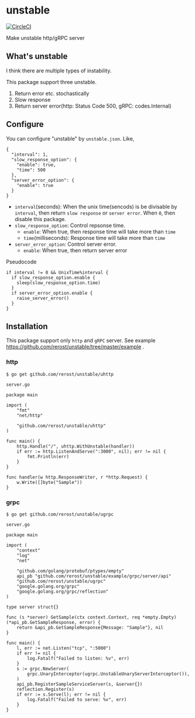 # unstable
[![CircleCI](https://circleci.com/gh/rerost/unstable/tree/master.svg?style=svg)](https://circleci.com/gh/rerost/unstable/tree/master)

Make unstable http/gRPC server

## What's unstable
I think there are multiple types of instability.

This package support three unstable.
1. Return error etc. stochastically
1. Slow response
1. Return server error(http: Status Code 500, gRPC: codes.Internal)

## Configure
You can configure "unstable" by `unstable.json`.
Like, 
```
{
  "interval": 1,
  "slow_response_option": {
    "enable": true,
    "time": 500
  },
  "server_error_option": {
    "enable": true
  }
}
```

- `interval`(seconds): When the unix time(sencods) is be divisable by `interval`, then return `slow response` or `server error`. When `0`, then disable this package.
- `slow_response_option`: Control repsonse time.
  - `enable`: When true, then response time will take more than `time`
  - `time`(milliseconds): Response time will take more than `time`
- `server_error_option`: Control server error.
  - `enable`: When true, then return server error
  
Pseudocode
```
if interval != 0 && UnixTime%interval {
  if slow_response_option.enable {
    sleep(slow_response_option.time)
  }
  if server_error_option.enable {
    raise_server_error()
  }
}
```

## Installation
This package support only `http` and `gRPC` server.
See example https://github.com/rerost/unstable/tree/master/example .

### http
```
$ go get github.com/rerost/unstable/uhttp
```

`server.go`

```
package main

import (
	"fmt"
	"net/http"

	"github.com/rerost/unstable/uhttp"
)

func main() {
	http.Handle("/", uhttp.WithUnstable(handler))
	if err := http.ListenAndServe(":3000", nil); err != nil {
		fmt.Println(err)
	}
}

func handler(w http.ResponseWriter, r *http.Request) {
	w.Write([]byte("Sample"))
}
```

### grpc
```
$ go get github.com/rerost/unstable/ugrpc
```

`server.go`

```
package main

import (
	"context"
	"log"
	"net"

	"github.com/golang/protobuf/ptypes/empty"
	api_pb "github.com/rerost/unstable/example/grpc/server/api"
	"github.com/rerost/unstable/ugrpc"
	"google.golang.org/grpc"
	"google.golang.org/grpc/reflection"
)

type server struct{}

func (s *server) GetSample(ctx context.Context, req *empty.Empty) (*api_pb.GetSampleResponse, error) {
	return &api_pb.GetSampleResponse{Message: "Sample"}, nil
}

func main() {
	l, err := net.Listen("tcp", ":5000")
	if err != nil {
		log.Fatalf("Failed to listen: %v", err)
	}
	s := grpc.NewServer(
		grpc.UnaryInterceptor(ugrpc.UnstableUnaryServerInterceptor()),
	)
	api_pb.RegisterSampleServiceServer(s, &server{})
	reflection.Register(s)
	if err := s.Serve(l); err != nil {
		log.Fatalf("Failed to serve: %v", err)
	}
}
```
